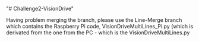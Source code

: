 "# Challenge2-VisionDrive" 

Having problem merging the branch, please use the Line-Merge branch which contains the Raspberry Pi code, VisionDriveMultiLines_Pi.py (which is derivated from the one from the PC - which is the VisionDriveMultiLines.py
